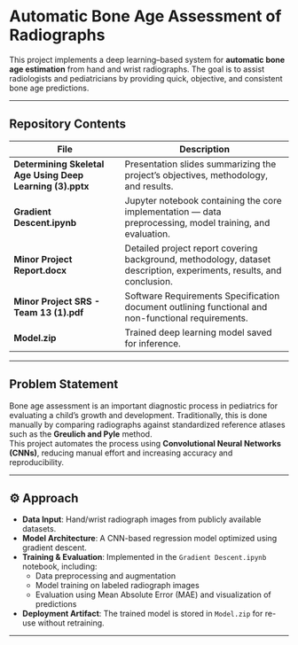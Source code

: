 # Automatic Bone Age Assessment of Radiographs

This project implements a deep learning–based system for **automatic bone age estimation** from hand and wrist radiographs. The goal is to assist radiologists and pediatricians by providing quick, objective, and consistent bone age predictions.

---

##  Repository Contents

| File | Description |
|------|-------------|
| **Determining Skeletal Age Using Deep Learning (3).pptx** | Presentation slides summarizing the project’s objectives, methodology, and results. |
| **Gradient Descent.ipynb** | Jupyter notebook containing the core implementation — data preprocessing, model training, and evaluation. |
| **Minor Project Report.docx** | Detailed project report covering background, methodology, dataset description, experiments, results, and conclusion. |
| **Minor Project SRS - Team 13 (1).pdf** | Software Requirements Specification document outlining functional and non-functional requirements. |
| **Model.zip** | Trained deep learning model saved for inference. |
---

##  Problem Statement

Bone age assessment is an important diagnostic process in pediatrics for evaluating a child’s growth and development. Traditionally, this is done manually by comparing radiographs against standardized reference atlases such as the **Greulich and Pyle** method.  
This project automates the process using **Convolutional Neural Networks (CNNs)**, reducing manual effort and increasing accuracy and reproducibility.

---

## ⚙️ Approach

- **Data Input**: Hand/wrist radiograph images from publicly available datasets.
- **Model Architecture**: A CNN-based regression model optimized using gradient descent.
- **Training & Evaluation**: Implemented in the `Gradient Descent.ipynb` notebook, including:
  - Data preprocessing and augmentation
  - Model training on labeled radiograph images
  - Evaluation using Mean Absolute Error (MAE) and visualization of predictions
- **Deployment Artifact**: The trained model is stored in `Model.zip` for re-use without retraining.

---
